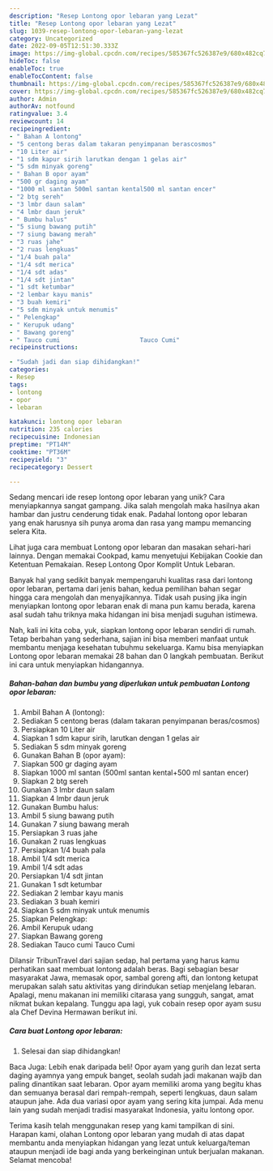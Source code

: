 ```yaml
---
description: "Resep Lontong opor lebaran yang Lezat"
title: "Resep Lontong opor lebaran yang Lezat"
slug: 1039-resep-lontong-opor-lebaran-yang-lezat
category: Uncategorized
date: 2022-09-05T12:51:30.333Z
image: https://img-global.cpcdn.com/recipes/585367fc526387e9/680x482cq70/lontong-opor-lebaran-foto-resep-utama.jpg
hideToc: false
enableToc: true
enableTocContent: false
thumbnail: https://img-global.cpcdn.com/recipes/585367fc526387e9/680x482cq70/lontong-opor-lebaran-foto-resep-utama.jpg
cover: https://img-global.cpcdn.com/recipes/585367fc526387e9/680x482cq70/lontong-opor-lebaran-foto-resep-utama.jpg
author: Admin
authorAv: notfound
ratingvalue: 3.4
reviewcount: 14
recipeingredient:
- " Bahan A lontong"
- "5 centong beras dalam takaran penyimpanan berascosmos"
- "10 Liter air"
- "1 sdm kapur sirih larutkan dengan 1 gelas air"
- "5 sdm minyak goreng"
- " Bahan B opor ayam"
- "500 gr daging ayam"
- "1000 ml santan 500ml santan kental500 ml santan encer"
- "2 btg sereh"
- "3 lmbr daun salam"
- "4 lmbr daun jeruk"
- " Bumbu halus"
- "5 siung bawang putih"
- "7 siung bawang merah"
- "3 ruas jahe"
- "2 ruas lengkuas"
- "1/4 buah pala"
- "1/4 sdt merica"
- "1/4 sdt adas"
- "1/4 sdt jintan"
- "1 sdt ketumbar"
- "2 lembar kayu manis"
- "3 buah kemiri"
- "5 sdm minyak untuk menumis"
- " Pelengkap"
- " Kerupuk udang"
- " Bawang goreng"
- " Tauco cumi                      Tauco Cumi"
recipeinstructions:

- "Sudah jadi dan siap dihidangkan!"
categories:
- Resep
tags:
- lontong
- opor
- lebaran

katakunci: lontong opor lebaran 
nutrition: 235 calories
recipecuisine: Indonesian
preptime: "PT14M"
cooktime: "PT36M"
recipeyield: "3"
recipecategory: Dessert

---
```





Sedang mencari ide resep lontong opor lebaran yang unik? Cara menyiapkannya sangat gampang. Jika salah mengolah maka hasilnya akan hambar dan justru cenderung tidak enak. Padahal lontong opor lebaran yang enak harusnya sih punya aroma dan rasa yang mampu memancing selera Kita.





Lihat juga cara membuat Lontong opor lebaran dan masakan sehari-hari lainnya. Dengan memakai Cookpad, kamu menyetujui Kebijakan Cookie dan Ketentuan Pemakaian. Resep Lontong Opor Komplit Untuk Lebaran.

Banyak hal yang sedikit banyak mempengaruhi kualitas rasa dari lontong opor lebaran, pertama dari jenis bahan, kedua pemilihan bahan segar hingga cara mengolah dan menyajikannya. Tidak usah pusing jika ingin menyiapkan lontong opor lebaran enak di mana pun kamu berada, karena asal sudah tahu triknya maka hidangan ini bisa menjadi suguhan istimewa.






Nah, kali ini kita coba, yuk, siapkan lontong opor lebaran sendiri di rumah. Tetap berbahan yang sederhana, sajian ini bisa memberi manfaat untuk membantu menjaga kesehatan tubuhmu sekeluarga. Kamu bisa menyiapkan Lontong opor lebaran memakai 28 bahan dan 0 langkah pembuatan. Berikut ini cara untuk menyiapkan hidangannya.

<!--inarticleads1-->

##### Bahan-bahan dan bumbu yang diperlukan untuk pembuatan Lontong opor lebaran:

1. Ambil  Bahan A (lontong):
1. Sediakan 5 centong beras (dalam takaran penyimpanan beras/cosmos)
1. Persiapkan 10 Liter air
1. Siapkan 1 sdm kapur sirih, larutkan dengan 1 gelas air
1. Sediakan 5 sdm minyak goreng
1. Gunakan  Bahan B (opor ayam):
1. Siapkan 500 gr daging ayam
1. Siapkan 1000 ml santan (500ml santan kental+500 ml santan encer)
1. Siapkan 2 btg sereh
1. Gunakan 3 lmbr daun salam
1. Siapkan 4 lmbr daun jeruk
1. Gunakan  Bumbu halus:
1. Ambil 5 siung bawang putih
1. Gunakan 7 siung bawang merah
1. Persiapkan 3 ruas jahe
1. Gunakan 2 ruas lengkuas
1. Persiapkan 1/4 buah pala
1. Ambil 1/4 sdt merica
1. Ambil 1/4 sdt adas
1. Persiapkan 1/4 sdt jintan
1. Gunakan 1 sdt ketumbar
1. Sediakan 2 lembar kayu manis
1. Sediakan 3 buah kemiri
1. Siapkan 5 sdm minyak untuk menumis
1. Siapkan  Pelengkap:
1. Ambil  Kerupuk udang
1. Siapkan  Bawang goreng
1. Sediakan  Tauco cumi                      Tauco Cumi


Dilansir TribunTravel dari sajian sedap, hal pertama yang harus kamu perhatikan saat membuat lontong adalah beras. Bagi sebagian besar masyarakat Jawa, memasak opor, sambal goreng afti, dan lontong ketupat merupakan salah satu aktivitas yang dirindukan setiap menjelang lebaran. Apalagi, menu makanan ini memiliki citarasa yang sungguh, sangat, amat nikmat bukan kepalang. Tunggu apa lagi, yuk cobain resep opor ayam susu ala Chef Devina Hermawan berikut ini. 

<!--inarticleads2-->

##### Cara buat Lontong opor lebaran:


1. Selesai dan siap dihidangkan!

Baca Juga: Lebih enak daripada beli! Opor ayam yang gurih dan lezat serta daging ayamnya yang empuk banget, seolah sudah jadi makanan wajib dan paling dinantikan saat lebaran. Opor ayam memiliki aroma yang begitu khas dan semuanya berasal dari rempah-rempah, seperti lengkuas, daun salam ataupun jahe. Ada dua variasi opor ayam yang sering kita jumpai. Ada menu lain yang sudah menjadi tradisi masyarakat Indonesia, yaitu lontong opor. 

Terima kasih telah menggunakan resep yang kami tampilkan di sini. Harapan kami, olahan Lontong opor lebaran yang mudah di atas dapat membantu anda menyiapkan hidangan yang lezat untuk keluarga/teman ataupun menjadi ide bagi anda yang berkeinginan untuk berjualan makanan. Selamat mencoba!
